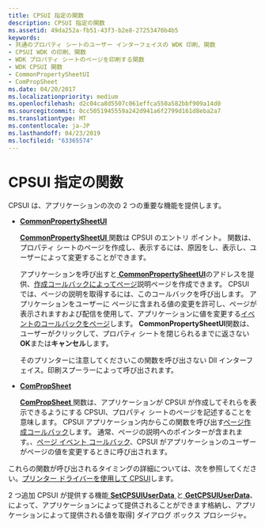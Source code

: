 ```yaml
---
title: CPSUI 指定の関数
description: CPSUI 指定の関数
ms.assetid: 49da252a-fb51-43f3-b2e8-27253470b4b5
keywords:
- 共通のプロパティ シートのユーザー インターフェイスの WDK 印刷、関数
- CPSUI WDK の印刷、関数
- WDK プロパティ シートのページを印刷する関数
- WDK CPSUI 関数
- CommonPropertySheetUI
- ComPropSheet
ms.date: 04/20/2017
ms.localizationpriority: medium
ms.openlocfilehash: d2c04ca8d5507c061effca550a582bbf909a14d0
ms.sourcegitcommit: 0cc5051945559a242d941a6f2799d161d8eba2a7
ms.translationtype: MT
ms.contentlocale: ja-JP
ms.lasthandoff: 04/23/2019
ms.locfileid: "63365574"
---
```

# <a name="cpsui-supplied-functions"></a>CPSUI 指定の関数





CPSUI は、アプリケーションの次の 2 つの重要な機能を提供します。

-   [**CommonPropertySheetUI**](https://msdn.microsoft.com/library/windows/hardware/ff546148)

    [ **CommonPropertySheetUI** ](https://msdn.microsoft.com/library/windows/hardware/ff546148)関数は CPSUI のエントリ ポイント。 関数は、プロパティ シートのページを作成し、表示するには、原因をし、表示し、ユーザーによって変更することができます。

    アプリケーションを呼び出すと[ **CommonPropertySheetUI**](https://msdn.microsoft.com/library/windows/hardware/ff546148)のアドレスを提供、[作成コールバックによってページ](page-creation-callbacks.md)説明ページを作成できます。 CPSUI では、ページの説明を取得するには、このコールバックを呼び出します。 アプリケーションをユーザーに ページに含まれる値の変更を許可し、ページが表示されますおよび配信を使用して、アプリケーションに値を変更する[イベントのコールバックをページ](page-event-callbacks.md)します。 **CommonPropertySheetUI**関数は、ユーザーがクリックして、プロパティ シートを閉じられるまでに返さない**OK**または**キャンセル**します。

    そのプリンターに注意してくださいこの関数を呼び出さない Dll インターフェイス。印刷スプーラーによって呼び出されます。

-   [**ComPropSheet**](https://msdn.microsoft.com/library/windows/hardware/ff546207)

    [ **ComPropSheet** ](https://msdn.microsoft.com/library/windows/hardware/ff546207)関数は、アプリケーションが CPSUI が作成してそれらを表示できるようにする CPSUI、プロパティ シートのページを記述することを意味します。 CPSUI アプリケーション内からこの関数を呼び出す[ページ作成コールバック](page-creation-callbacks.md)します。 通常、ページの説明へのポインターが含まれます。、[ページ イベント コールバック](page-event-callbacks.md)、CPSUI がアプリケーションのユーザーがページの値を変更するときに呼び出されます。

これらの関数が呼び出されるタイミングの詳細については、次を参照してください。[プリンター ドライバーを使用して CPSUI](using-cpsui-with-printer-drivers.md)します。

2 つ追加 CPSUI が提供する機能[ **SetCPSUIUserData** ](https://msdn.microsoft.com/library/windows/hardware/ff562624)と[ **GetCPSUIUserData**](https://msdn.microsoft.com/library/windows/hardware/ff549922)、によって、アプリケーションによって提供されることができます格納し、アプリケーションによって提供される値を取得] ダイアログ ボックス プロシージャ。

 

 




